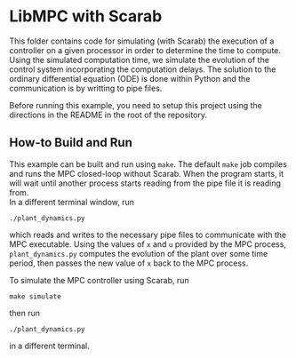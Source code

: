 # LibMPC with Scarab
This folder contains code for simulating (with Scarab) the execution of a controller on a given processor in order to determine the time to compute. 
Using the simulated computation time, we simulate the evolution of the control system incorporating the computation delays.
The solution to the ordinary differential equation (ODE) is done within Python and the communication is by writting to pipe files.

Before running this example, you need to setup this project using the directions in the README in the root of the repository.

## How-to Build and Run
This example can be built and run using `make`. The default `make` job compiles and runs the MPC closed-loop without Scarab. 
When the program starts, it will wait until another process starts reading from the pipe file it is reading from.  
In a different terminal window, run 
```
./plant_dynamics.py
``` 
which reads and writes to the necessary pipe files to communicate with the MPC executable. 
Using the values of `x` and `u` provided by the MPC process, `plant_dynamics.py` computes the evolution of the plant over some time period, then passes the new value of `x` back to the MPC process.

To simulate the MPC controller using Scarab, run 
```
make simulate
``` 
then run 
```
./plant_dynamics.py
```
in a different terminal.
